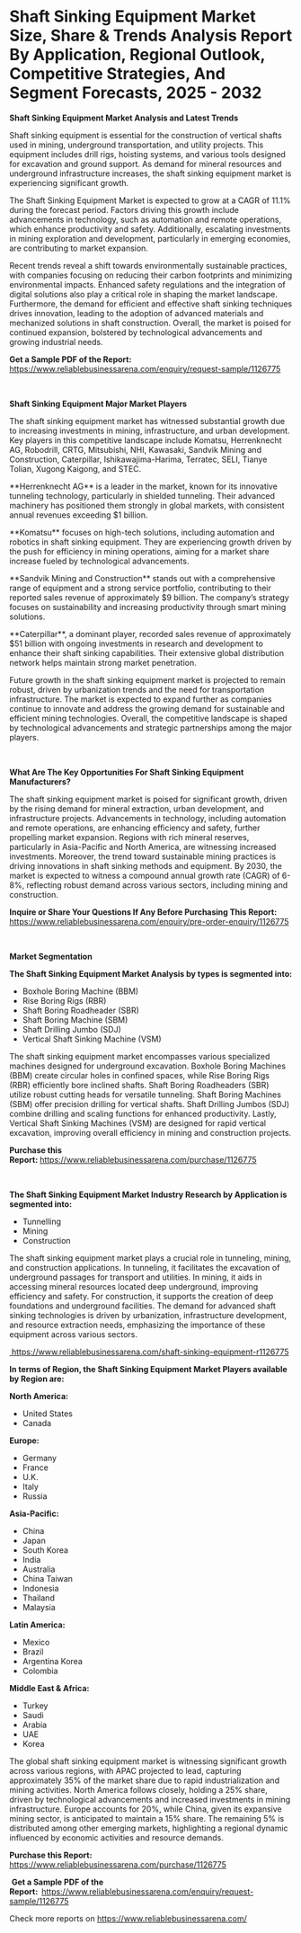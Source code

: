 <p><h1>Shaft Sinking Equipment Market Size, Share & Trends Analysis Report By Application, Regional Outlook, Competitive Strategies, And Segment Forecasts, 2025 - 2032</h1></p><p><strong>Shaft Sinking Equipment Market Analysis and Latest Trends</strong></p>
<p><p>Shaft sinking equipment is essential for the construction of vertical shafts used in mining, underground transportation, and utility projects. This equipment includes drill rigs, hoisting systems, and various tools designed for excavation and ground support. As demand for mineral resources and underground infrastructure increases, the shaft sinking equipment market is experiencing significant growth.</p><p>The Shaft Sinking Equipment Market is expected to grow at a CAGR of 11.1% during the forecast period. Factors driving this growth include advancements in technology, such as automation and remote operations, which enhance productivity and safety. Additionally, escalating investments in mining exploration and development, particularly in emerging economies, are contributing to market expansion.</p><p>Recent trends reveal a shift towards environmentally sustainable practices, with companies focusing on reducing their carbon footprints and minimizing environmental impacts. Enhanced safety regulations and the integration of digital solutions also play a critical role in shaping the market landscape. Furthermore, the demand for efficient and effective shaft sinking techniques drives innovation, leading to the adoption of advanced materials and mechanized solutions in shaft construction. Overall, the market is poised for continued expansion, bolstered by technological advancements and growing industrial needs.</p></p>
<p><strong>Get a Sample PDF of the Report:&nbsp;</strong> <a href="https://www.reliablebusinessarena.com/enquiry/request-sample/1126775?utm_campaign=3272&utm_medium=2&utm_source=Github&utm_content=ia&utm_term=09042025&utm_id=shaft-sinking-equipment">https://www.reliablebusinessarena.com/enquiry/request-sample/1126775</a></p>
<p>&nbsp;</p>
<p><strong>Shaft Sinking Equipment Major Market Players</strong></p>
<p><p>The shaft sinking equipment market has witnessed substantial growth due to increasing investments in mining, infrastructure, and urban development. Key players in this competitive landscape include Komatsu, Herrenknecht AG, Robodrill, CRTG, Mitsubishi, NHI, Kawasaki, Sandvik Mining and Construction, Caterpillar, Ishikawajima-Harima, Terratec, SELI, Tianye Tolian, Xugong Kaigong, and STEC.</p><p>**Herrenknecht AG** is a leader in the market, known for its innovative tunneling technology, particularly in shielded tunneling. Their advanced machinery has positioned them strongly in global markets, with consistent annual revenues exceeding $1 billion. </p><p>**Komatsu** focuses on high-tech solutions, including automation and robotics in shaft sinking equipment. They are experiencing growth driven by the push for efficiency in mining operations, aiming for a market share increase fueled by technological advancements. </p><p>**Sandvik Mining and Construction** stands out with a comprehensive range of equipment and a strong service portfolio, contributing to their reported sales revenue of approximately $9 billion. The company’s strategy focuses on sustainability and increasing productivity through smart mining solutions.</p><p>**Caterpillar**, a dominant player, recorded sales revenue of approximately $51 billion with ongoing investments in research and development to enhance their shaft sinking capabilities. Their extensive global distribution network helps maintain strong market penetration.</p><p>Future growth in the shaft sinking equipment market is projected to remain robust, driven by urbanization trends and the need for transportation infrastructure. The market is expected to expand further as companies continue to innovate and address the growing demand for sustainable and efficient mining technologies. Overall, the competitive landscape is shaped by technological advancements and strategic partnerships among the major players.</p></p>
<p>&nbsp;</p>
<p><strong>What Are The Key Opportunities For Shaft Sinking Equipment Manufacturers?</strong></p>
<p><p>The shaft sinking equipment market is poised for significant growth, driven by the rising demand for mineral extraction, urban development, and infrastructure projects. Advancements in technology, including automation and remote operations, are enhancing efficiency and safety, further propelling market expansion. Regions with rich mineral reserves, particularly in Asia-Pacific and North America, are witnessing increased investments. Moreover, the trend toward sustainable mining practices is driving innovations in shaft sinking methods and equipment. By 2030, the market is expected to witness a compound annual growth rate (CAGR) of 6-8%, reflecting robust demand across various sectors, including mining and construction.</p></p>
<p><strong>Inquire or Share Your Questions If Any Before Purchasing This Report:</strong> <a href="https://www.reliablebusinessarena.com/enquiry/pre-order-enquiry/1126775?utm_campaign=3272&utm_medium=2&utm_source=Github&utm_content=ia&utm_term=09042025&utm_id=shaft-sinking-equipment">https://www.reliablebusinessarena.com/enquiry/pre-order-enquiry/1126775</a></p>
<p>&nbsp;</p>
<p><strong>Market Segmentation</strong></p>
<p><strong>The Shaft Sinking Equipment Market Analysis by types is segmented into:</strong></p>
<p><ul><li>Boxhole Boring Machine (BBM)</li><li>Rise Boring Rigs (RBR)</li><li>Shaft Boring Roadheader (SBR)</li><li>Shaft Boring Machine (SBM)</li><li>Shaft Drilling Jumbo (SDJ)</li><li>Vertical Shaft Sinking Machine (VSM)</li></ul></p>
<p><p>The shaft sinking equipment market encompasses various specialized machines designed for underground excavation. Boxhole Boring Machines (BBM) create circular holes in confined spaces, while Rise Boring Rigs (RBR) efficiently bore inclined shafts. Shaft Boring Roadheaders (SBR) utilize robust cutting heads for versatile tunneling. Shaft Boring Machines (SBM) offer precision drilling for vertical shafts. Shaft Drilling Jumbos (SDJ) combine drilling and scaling functions for enhanced productivity. Lastly, Vertical Shaft Sinking Machines (VSM) are designed for rapid vertical excavation, improving overall efficiency in mining and construction projects.</p></p>
<p><strong>Purchase this Report:&nbsp;</strong><a href="https://www.reliablebusinessarena.com/purchase/1126775?utm_campaign=3272&utm_medium=2&utm_source=Github&utm_content=ia&utm_term=09042025&utm_id=shaft-sinking-equipment">https://www.reliablebusinessarena.com/purchase/1126775</a></p>
<p>&nbsp;</p>
<p><strong>The Shaft Sinking Equipment Market Industry Research by Application is segmented into:</strong></p>
<p><ul><li>Tunnelling</li><li>Mining</li><li>Construction</li></ul></p>
<p><p>The shaft sinking equipment market plays a crucial role in tunneling, mining, and construction applications. In tunneling, it facilitates the excavation of underground passages for transport and utilities. In mining, it aids in accessing mineral resources located deep underground, improving efficiency and safety. For construction, it supports the creation of deep foundations and underground facilities. The demand for advanced shaft sinking technologies is driven by urbanization, infrastructure development, and resource extraction needs, emphasizing the importance of these equipment across various sectors.</p></p>
<p><a href="https://www.reliablebusinessarena.com/shaft-sinking-equipment-r1126775?utm_campaign=3272&utm_medium=2&utm_source=Github&utm_content=ia&utm_term=09042025&utm_id=shaft-sinking-equipment">&nbsp;https://www.reliablebusinessarena.com/shaft-sinking-equipment-r1126775</a></p>
<p><strong>In terms of Region, the Shaft Sinking Equipment Market Players available by Region are:</strong></p>
<p>
    <p> <strong> North America: </strong>
        <ul>
            <li>United States</li>
            <li>Canada</li>
        </ul>
        </p> 
    <p> <strong> Europe: </strong>
        <ul>
            <li>Germany</li>
            <li>France</li>
            <li>U.K.</li>
            <li>Italy</li>
            <li>Russia</li>
        </ul>
        </p> 
    <p> <strong> Asia-Pacific: </strong>
        <ul>
            <li>China</li>
            <li>Japan</li>
            <li>South Korea</li>
            <li>India</li>
            <li>Australia</li>
            <li>China Taiwan</li>
            <li>Indonesia</li>
            <li>Thailand</li>
            <li>Malaysia</li>
        </ul>
        </p> 
    <p> <strong> Latin America: </strong>
        <ul>
            <li>Mexico</li>
            <li>Brazil</li>
            <li>Argentina Korea</li>
            <li>Colombia</li>
        </ul>
        </p> 
    <p> <strong> Middle East & Africa: </strong>
        <ul>
            <li>Turkey</li>
            <li>Saudi</li>
            <li>Arabia</li>
            <li>UAE</li>
            <li>Korea</li>
        </ul>
    </p>
    </p>
<p><p>The global shaft sinking equipment market is witnessing significant growth across various regions, with APAC projected to lead, capturing approximately 35% of the market share due to rapid industrialization and mining activities. North America follows closely, holding a 25% share, driven by technological advancements and increased investments in mining infrastructure. Europe accounts for 20%, while China, given its expansive mining sector, is anticipated to maintain a 15% share. The remaining 5% is distributed among other emerging markets, highlighting a regional dynamic influenced by economic activities and resource demands.</p></p>
<p><strong>Purchase this Report: </strong><a href="https://www.reliablebusinessarena.com/purchase/1126775?utm_campaign=3272&utm_medium=2&utm_source=Github&utm_content=ia&utm_term=09042025&utm_id=shaft-sinking-equipment">https://www.reliablebusinessarena.com/purchase/1126775</a></p>
<p>&nbsp;<strong>Get a Sample PDF of the Report:&nbsp;&nbsp;</strong><a href="https://www.reliablebusinessarena.com/enquiry/request-sample/1126775?utm_campaign=3272&utm_medium=2&utm_source=Github&utm_content=ia&utm_term=09042025&utm_id=shaft-sinking-equipment">https://www.reliablebusinessarena.com/enquiry/request-sample/1126775</a></p>
<p><strong></strong></p>
<p>Check more reports on <a href="https://www.reliablebusinessarena.com/?utm_campaign=3272&utm_medium=2&utm_source=Github&utm_content=ia&utm_term=09042025&utm_id=shaft-sinking-equipment">https://www.reliablebusinessarena.com/</a></p>